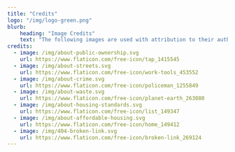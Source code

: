 ```yaml
---
title: "Credits"
logo: "/img/logo-green.png"
blurb:
    heading: "Image Credits"
    text: "The following images are used with attribution to their authors per the source links"
credits:
  - image: /img/about-public-ownership.svg
    url: https://www.flaticon.com/free-icon/tap_1415545
  - image: /img/about-streets.svg
    url: https://www.flaticon.com/free-icon/work-tools_453552
  - image: /img/about-crime.svg
    url: https://www.flaticon.com/free-icon/policeman_1255849
  - image: /img/about-waste.svg
    url: https://www.flaticon.com/free-icon/planet-earth_263080
  - image: /img/about-housing-standards.svg
    url: https://www.flaticon.com/free-icon/list_149347
  - image: /img/about-affordable-housing.svg
    url: https://www.flaticon.com/free-icon/home_149412
  - image: /img/404-broken-link.svg
    url: https://www.flaticon.com/free-icon/broken-link_269124
---
```




